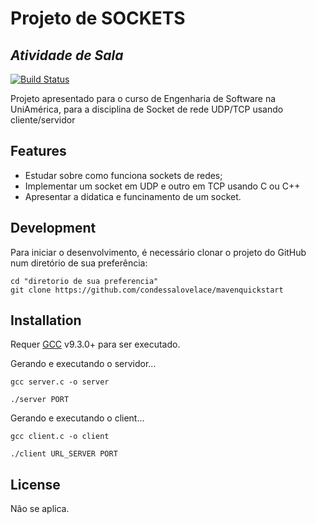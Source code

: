 # Projeto de SOCKETS
## _Atividade de Sala_

[![Build Status](https://travis-ci.org/joemccann/dillinger.svg?branch=master)](https://travis-ci.org/joemccann/dillinger)

Projeto apresentado para o curso de Engenharia de Software na UniAmérica, para a disciplina de Socket de rede UDP/TCP usando cliente/servidor

## Features

- Estudar sobre como funciona sockets de redes;
- Implementar um socket em UDP e outro em TCP usando C ou C++
- Apresentar a didatica e funcinamento de um socket.

## Development

Para iniciar o desenvolvimento, é necessário clonar o projeto do GitHub num diretório de sua preferência:

```shell
cd "diretorio de sua preferencia"
git clone https://github.com/condessalovelace/mavenquickstart
```

## Installation

Requer [GCC](https://gcc.gnu.org/) v9.3.0+ para ser executado.

Gerando e executando o servidor...

```shell
gcc server.c -o server

./server PORT
```

Gerando e executando o client...

```shell
gcc client.c -o client

./client URL_SERVER PORT
```

## License

Não se aplica.